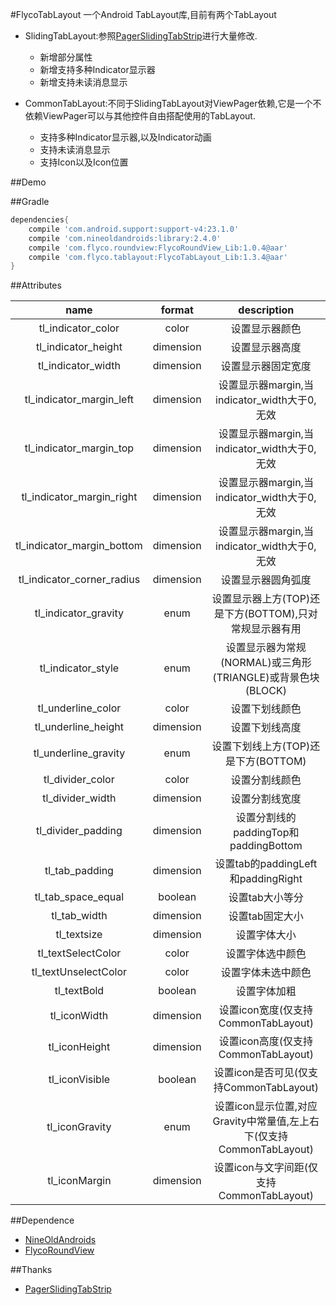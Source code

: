 #FlycoTabLayout
一个Android TabLayout库,目前有两个TabLayout

* SlidingTabLayout:参照[PagerSlidingTabStrip](https://github.com/jpardogo/PagerSlidingTabStrip)进行大量修改.
    * 新增部分属性
    * 新增支持多种Indicator显示器
    * 新增支持未读消息显示

* CommonTabLayout:不同于SlidingTabLayout对ViewPager依赖,它是一个不依赖ViewPager可以与其他控件自由搭配使用的TabLayout.
    * 支持多种Indicator显示器,以及Indicator动画
    * 支持未读消息显示
    * 支持Icon以及Icon位置


##Demo
![]()

##Gradle

```groovy
dependencies{
    compile 'com.android.support:support-v4:23.1.0'
    compile 'com.nineoldandroids:library:2.4.0'
    compile 'com.flyco.roundview:FlycoRoundView_Lib:1.0.4@aar'
    compile 'com.flyco.tablayout:FlycoTabLayout_Lib:1.3.4@aar'
}
```

##Attributes

|name|format|description|
|:---:|:---:|:---:|
| tl_indicator_color | color |设置显示器颜色
| tl_indicator_height | dimension |设置显示器高度
| tl_indicator_width | dimension |设置显示器固定宽度
| tl_indicator_margin_left | dimension |设置显示器margin,当indicator_width大于0,无效
| tl_indicator_margin_top | dimension |设置显示器margin,当indicator_width大于0,无效
| tl_indicator_margin_right | dimension |设置显示器margin,当indicator_width大于0,无效
| tl_indicator_margin_bottom | dimension |设置显示器margin,当indicator_width大于0,无效 
| tl_indicator_corner_radius | dimension |设置显示器圆角弧度
| tl_indicator_gravity | enum |设置显示器上方(TOP)还是下方(BOTTOM),只对常规显示器有用
| tl_indicator_style | enum |设置显示器为常规(NORMAL)或三角形(TRIANGLE)或背景色块(BLOCK)
| tl_underline_color | color |设置下划线颜色
| tl_underline_height | dimension |设置下划线高度
| tl_underline_gravity | enum |设置下划线上方(TOP)还是下方(BOTTOM)
| tl_divider_color | color |设置分割线颜色
| tl_divider_width | dimension |设置分割线宽度
| tl_divider_padding |dimension| 设置分割线的paddingTop和paddingBottom
| tl_tab_padding |dimension| 设置tab的paddingLeft和paddingRight
| tl_tab_space_equal |boolean| 设置tab大小等分
| tl_tab_width |dimension| 设置tab固定大小
| tl_textsize |dimension| 设置字体大小
| tl_textSelectColor |color| 设置字体选中颜色
| tl_textUnselectColor |color| 设置字体未选中颜色
| tl_textBold |boolean| 设置字体加粗
| tl_iconWidth |dimension| 设置icon宽度(仅支持CommonTabLayout)
| tl_iconHeight |dimension|设置icon高度(仅支持CommonTabLayout)
| tl_iconVisible |boolean| 设置icon是否可见(仅支持CommonTabLayout)
| tl_iconGravity |enum| 设置icon显示位置,对应Gravity中常量值,左上右下(仅支持CommonTabLayout)
| tl_iconMargin |dimension| 设置icon与文字间距(仅支持CommonTabLayout)

##Dependence
*   [NineOldAndroids](https://github.com/JakeWharton/NineOldAndroids)
*   [FlycoRoundView](https://github.com/H07000223/FlycoRoundView)

##Thanks
*   [PagerSlidingTabStrip](https://github.com/jpardogo/PagerSlidingTabStrip)
